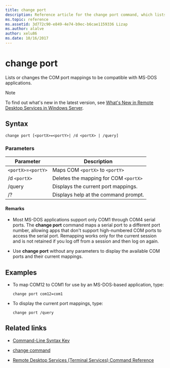```yaml
---
title: change port
description: Reference article for the change port command, which lists or changes the COM port mappings to be compatible with MS-DOS applications.
ms.topic: reference
ms.assetid: 3d772c90-e849-4e74-b9ec-b6cae1159336 Lizap
ms.author: alalve
author: xelu86
ms.date: 10/16/2017
---
```


# change port



Lists or changes the COM port mappings to be compatible with MS-DOS applications.

> [!NOTE]
> To find out what's new in the latest version, see [What's New in Remote Desktop Services in Windows Server](/previous-versions/windows/it-pro/windows-server-2012-r2-and-2012/dn283323(v=ws.11)).

## Syntax

```
change port [<portX>=<portY>| /d <portX> | /query]
```

### Parameters

| Parameter | Description |
|-----------------|----------------------------------------|
| `<portX>`=`<portY>` | Maps COM `<portX>` to `<portY>` |
| /d `<portX>` | Deletes the mapping for COM `<portX>` |
| /query | Displays the current port mappings. |
| /? | Displays help at the command prompt. |

#### Remarks

- Most MS-DOS applications support only COM1 through COM4 serial ports. The **change port** command maps a serial port to a different port number, allowing apps that don't support high-numbered COM ports to access the serial port. Remapping works only for the current session and is not retained if you log off from a session and then log on again.

- Use **change port** without any parameters to display the available COM ports and their current mappings.

## Examples

- To map COM12 to COM1 for use by an MS-DOS-based application, type:

  ```
  change port com12=com1
  ```

- To display the current port mappings, type:

  ```
  change port /query
  ```

## Related links

- [Command-Line Syntax Key](command-line-syntax-key.md)

- [change command](change.md)

- [Remote Desktop Services (Terminal Services) Command Reference](remote-desktop-services-terminal-services-command-reference.md)
